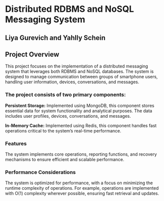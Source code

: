 # Distributed RDBMS and NoSQL Messaging System

## Liya Gurevich and Yahlly Schein

## **Project Overview**
This project focuses on the implementation of a distributed messaging system that leverages both RDBMS and NoSQL databases. The system is designed to manage communication between groups of smartphone users, handling user information, devices, conversations, and messages.

### **The project consists of two primary components:**

**Persistent Storage:** Implemented using MongoDB, this component stores essential data for system functionality and analytical purposes. The data includes user profiles, devices, conversations, and messages.

**In-Memory Cache:** Implemented using Redis, this component handles fast operations critical to the system’s real-time performance.

### **Features**

The system implements core operations, reporting functions, and recovery mechanisms to ensure efficient and scalable performance.

### **Performance Considerations**

The system is optimized for performance, with a focus on minimizing the runtime complexity of operations. For example, operations are implemented with O(1) complexity wherever possible, ensuring fast retrieval and updates.
